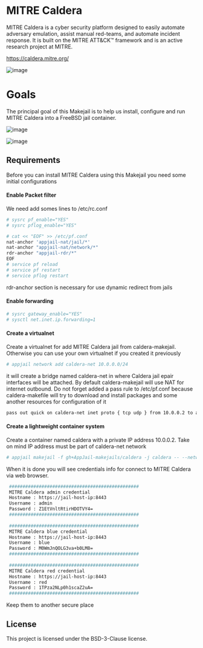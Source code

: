 # MITRE Caldera

MITRE Caldera is a cyber security platform designed to easily automate adversary emulation, assist manual red-teams, and automate incident response. It is built on the MITRE ATT&CK™ framework and is an active research project at MITRE.

https://caldera.mitre.org/

![image](https://github.com/AppJail-makejails/caldera/assets/11150989/cc74192f-a5e6-4cf7-bb67-942b9ccb6f40)

# Goals
The principal goal of this Makejail is to help us install, configure and run MITRE Caldera into a FreeBSD jail container.

![image](https://github.com/alonsobsd/caldera-makejail/assets/11150989/2e2a3fc7-58af-4728-8cea-fb314d3f83f6)

![image](https://github.com/alonsobsd/caldera-makejail/assets/11150989/a1471e83-53bf-4fad-9802-b0864a4cc9d4)

## Requirements
Before you can install MITRE Caldera using this Makejail you need some initial configurations

#### Enable Packet filter
We need add somes lines to /etc/rc.conf

```sh
# sysrc pf_enable="YES"
# sysrc pflog_enable="YES"

# cat << "EOF" >> /etc/pf.conf
nat-anchor 'appjail-nat/jail/*'
nat-anchor "appjail-nat/network/*"
rdr-anchor "appjail-rdr/*"
EOF
# service pf reload
# service pf restart
# service pflog restart
```
rdr-anchor section is necessary for use dynamic redirect from jails

#### Enable forwarding
```sh
# sysrc gateway_enable="YES"
# sysctl net.inet.ip.forwarding=1
```
#### Create a virtualnet
Create a virtualnet for add MITRE Caldera jail from caldera-makejail. Otherwise you can use your own virtualnet if you created it previously

```sh
# appjail network add caldera-net 10.0.0.0/24
```
it will create a bridge named caldera-net in where Caldera jail epair interfaces will be attached. By default caldera-makejail will use NAT for internet outbound. Do not forget added a pass rule to /etc/pf.conf because caldera-makefile will try to download and install packages and some another resources for configuration of it

```sh
pass out quick on caldera-net inet proto { tcp udp } from 10.0.0.2 to any
```

#### Create a lightweight container system
Create a container named caldera with a private IP address 10.0.0.2. Take on mind IP address must be part of caldera-net network

```sh
# appjail makejail -f gh+AppJail-makejails/caldera -j caldera -- --network caldera-net --caldera_ip 10.0.0.2
```
When it is done you will see credentials info for connect to MITRE Caldera via web browser.

```sh
 ################################################ 
 MITRE Caldera admin credential                   
 Hostname : https://jail-host-ip:8443             
 Username : admin                                 
 Password : Z1EtVnltRtirHDOTVY4=                          
 ################################################ 
 
 ################################################ 
 MITRE Caldera blue credential                    
 Hostname : https://jail-host-ip:8443             
 Username : blue                                  
 Password : M0WmJnQOLG3va+b0LM8=                           
 ################################################ 
  
 ################################################ 
 MITRE Caldera red credential                     
 Hostname : https://jail-host-ip:8443             
 Username : red                                   
 Password : 1TPza2NLp0h1scaZ2uA=                            
 ################################################
 ```
Keep them to another secure place

## License
This project is licensed under the BSD-3-Clause license.
